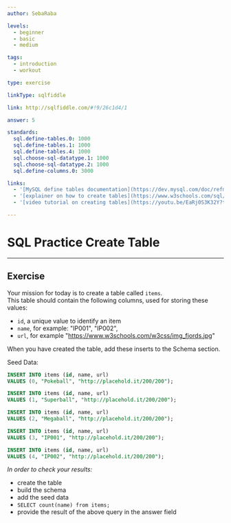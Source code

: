```yaml
---
author: SebaRaba

levels:
  - beginner
  - basic
  - medium

tags:
  - introduction
  - workout

type: exercise

linkType: sqlfiddle

link: http://sqlfiddle.com/#!9/26c1d4/1

answer: 5

standards:
  sql.define-tables.0: 1000
  sql.define-tables.1: 1000
  sql.define-tables.4: 1000
  sql.choose-sql-datatype.1: 1000
  sql.choose-sql-datatype.2: 1000
  sql.define-columns.0: 3000

links:
  - '[MySQL define tables documentation](https://dev.mysql.com/doc/refman/5.7/en/creating-tables.html){documentation}'
  - '[explainer on how to create tables](https://www.w3schools.com/sql/sql_create_table.asp){website}'
  - '[video tutorial on creating tables](https://youtu.be/EaRj0S3K32Y?t=58s){video}'

---
```

# SQL Practice Create Table

---        
## Exercise

Your mission for today is to create a table called `items`.  
This table should contain the following columns, used for storing these values:  
- `id`, a unique value to identify an item
- `name`, for example: "IP001", "IP002",
- `url`, for example "https://www.w3schools.com/w3css/img_fjords.jpg"

When you have created the table, add these inserts to the Schema section.

Seed Data:  

```sql
INSERT INTO items (id, name, url)
VALUES (0, "Pokeball", "http://placehold.it/200/200");

INSERT INTO items (id, name, url)
VALUES (1, "Superball", "http://placehold.it/200/200");

INSERT INTO items (id, name, url)
VALUES (2, "Megaball", "http://placehold.it/200/200");

INSERT INTO items (id, name, url)
VALUES (3, "IP001", "http://placehold.it/200/200");

INSERT INTO items (id, name, url)
VALUES (4, "IP002", "http://placehold.it/200/200");
```

*In order to check your results:*

- create the table
- build the schema
- add the seed data
- `SELECT count(name) from items;`
- provide the result of the above query in the answer field

